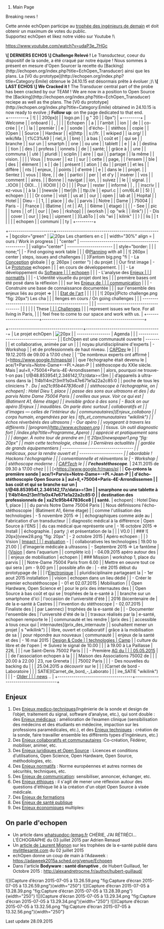 1.  Main Page

<div class="alert alert-info">
Breaking news !

Cette année echOpen participe au [trophée des ingénieurs de
demain](http://echopen.org/index.php?title=Troph%C3%A9e_des_ing%C3%A9nieurs_de_demain_-_%C3%A9dition_2015)
et doit obtenir un maximum de votes du public.\
Supportez echOpen et likez notre vidéo sur Youtube !\

<https://www.youtube.com/watch?v=udaP3e_7HGc>

</div>
<div class="alert alert-info">
<strong>\[ DERNIERS ECHOS \] Challenge Relevé ! </strong>Le
Transducteur, coeur du dispositif de la sonde, a été craqué par notre
équipe ! Nous sommes à présent en mesure d'Open Sourcer la recette du
[Backing](http://echopen.org/index.php?title=EchOpen_Transducer) ainsi
que les plans. La [V0 du
prototype](http://echopen.org/index.php?title=Category:Emile) obtenue le
24.10.15 est désormais prête à évoluer ;)\
<strong>\[ LAST ECHOS \] We Cracked it !</strong> The Transducer central
part of the probe has been cracked by our TEAM ! We are now in a
position to Open Source the
[Backing](http://echopen.org/index.php?title=EchOpen_Transducer) reciepe
as well as the plans. The [V0 du
prototype](http://echopen.org/index.php?title=Category:Emile) obtained
in 24.10.15 is now ready to evolve ;)<b> Follow up</b>: on the page
dedicated to that end.

</div>
+---------+
| ![      |
| 200px]( |
| logo.pn |
| g  " 20 |
| 0px")   |
+---------+
| Welcome |
| onboard |
| ,       |
|         |
| Echopen |
| a       |
| l'ambit |
| ion     |
| de      |
| co-crée |
| r       |
| la      |
| premièr |
| e       |
| sonde   |
| d'écho- |
| stéthos |
| copie   |
| [Open   |
| Source  |
| Hardwar |
| e](http |
| s://fr. |
| wikiped |
| ia.org/ |
| wiki/Ma |
| t%C3%A9 |
| riel_li |
| bre)    |
| à bas   |
| coût et |
| qui se  |
| branche |
| sur un  |
| smartph |
| one     |
| ou une  |
| tablett |
| e       |
| à       |
| destina |
| tion    |
| des     |
| profess |
| ionnels |
| de      |
| santé;  |
| grâce à |
| une     |
| communa |
| uté     |
| pluridi |
| sciplin |
| aire    |
| qui     |
| partage |
| la même |
| vision. |
|         |
| Vous    |
| trouver |
| ez      |
| sur     |
| cette   |
| page,   |
| l'ensem |
| ble     |
| des     |
| élément |
| s       |
| de      |
| présent |
| ation   |
| du      |
| projet  |
| et les  |
| différe |
| nts     |
| enjeux, |
| points  |
| d'entré |
| e       |
| dans le |
| projet. |
| Sentez  |
| vous    |
| libre,  |
| de      |
| partici |
| per     |
| et d'y  |
| insérer |
| vos     |
| comment |
| aires.  |
| Bonne   |
| navigat |
| ion,    |
| suivez  |
| le      |
| signal. |
| ..IOOII |
| OIOI... |
| IIOOIII |
| O       |
|         |
| Pour    |
| rester  |
| informé |
| ,       |
| inscriv |
| ez-vous |
| à la    |
| [newsle |
| tter](h |
| ttp://e |
| epurl.c |
| om/6L4I |
| 5)      |
| echopen |
|         |
| Or come |
| visit   |
| us at   |
| our     |
| open    |
| lab at  |
| Hopital |
| Hotel   |
| Dieu -  |
| 1,      |
| place   |
| du      |
| parvis  |
| Notre   |
| Dame    |
| 75004   |
| Paris - |
| France  |
| (Batime |
| nt      |
| A1,     |
| 6ième   |
| étage)  |
|         |
| -   See |
|     pic |
| tures   |
|     of  |
|     our |
|     [wo |
| rkshop] |
| (worksh |
| op "wik |
| ilink") |
| -   Dis |
| cover   |
|     our |
|     [eq |
| uipment |
| ](LabTo |
| ols "wi |
| kilink" |
| )       |
|     lis |
| t       |
|         |
| echopen |
| communi |
| ty      |
+---------+

+-----------------------+----------------------------------------------------+
| bgcolor="green"       | ![ 20px](cog3.png  "fig: 20px") Les chantiers en c |
| width="30%" align =   | ours / Work in progress                            |
| "center"              | -------------------------------------------------- |
| valign="center"       | -----------------------                            |
| style="border:        |                                                    |
| none;"|               | -   Find ongoing work table                        |
|                       |     @[Planning](Planning "wikilink") with all      |
| ![ 260px | center     |     steps, issues and challenges                   |
| ](Fantom big.png  "fi | -   La [Conception](Conception "wikilink") globale |
| g: 260px | center ")  |     du projet                                      |
| Our first image       | -   Le [Prototype](Prototype "wikilink") echopen   |
|                       |     en cours de développement.                     |
|                       | -   Le développement du [Software                  |
|                       |     echopen](Software_echopen "wikilink")          |
|                       | -   L'analyse des [Enjeux                          |
|                       |     normatifs](Enjeux_normatifs "wikilink")        |
|                       | -   L'identité visuelle du projet dont les         |
|                       |     première bases ont été posé dans la réflexion  |
|                       |     sur les [Enjeux de                             |
|                       |     communication](Enjeux_de_communication "wikili |
|                       | nk")                                               |
|                       | -   Construire une base de connaissance documentée |
|                       |     sur l'ensemble des enjeux liés au projet =&gt; |
|                       |     [Etat de l'art](Etat_de_l'art "wikilink")      |
|                       |                                                    |
|                       | ![ 20px](Picto challenge.png  "fig: 20px") Les cha |
|                       | llenges en cours / On going challenges             |
|                       | -------------------------------------------------- |
|                       | --------------------------------------             |
|                       |                                                    |
|                       | These [                                            |
|                       | Challenges](:Category:Challenge "wikilink")        |
|                       | represent issues we face. For all living in Paris, |
|                       | feel free to come to our space and work with us.   |
+-----------------------+----------------------------------------------------+

+--------------------------------------+--------------------------------------+
| Le projet echOpen                    | ![ 20px](calendar5.png  "fig: 20px") |
| -----------------                    |  Agenda                              |
|                                      | ------------------------------------ |
| EchOpen est une communauté ouverte   | -------                              |
| et collaborative, animée par un      |                                      |
| noyau pluridisciplinaire d'experts   | -   Workshop                         |
| et de professionnels de haut niveau. |     [CAPDev](CAPDev "wikilink") le   |
|                                      |     19.12.2015 de 09.00 à 17.00 chez |
| ''De nombreux experts ont affirmé    |     \[<https://www.google.fr/maps/pl |
| que l’échographe était devenu le     | ace/1+Parvis+Notre-Dame+-+Pl.+Jean-P |
| stéthoscope du XXIe siècle. Mais     | aul+II,+75004+Paris-4E-Arrondissemen |
| alors, pourquoi ne trouve-t-on pas   | t/@48.8539541,2.346142,17z/data>=!3m |
| d’appareils à ultra-sons dans la     | 1!4b1!4m2!3m1!1s0x47e671e1a22a2c85:0 |
| poche de tous les cliniciens ? *. Du | xa21c95b447836ce8                    |
| stéthoscope à l’échographie, on      |     echopen\] : Hotel Dieu 1, place  |
| passe des sons aux ultrasons et des  |     du parvis Notre Dame 75004 Paris |
| oreilles aux yeux. Voir ce qui est   |     (Batiment A1, 6ème étage)        |
| invisible grâce à des sons           | -   Back on our apéro [Enjeux        |
| inaudibles. On parle donc surtout    |     collaboratifs et                 |
| d’images — celles de l’intérieur du  |     communautaires](Enjeux_collabora |
| corps humain, engendrées par les     | tifs_et_communautaires "wikilink")   |
| échos réverbérés des ultrasons       | -   Our apéro                        |
| voyageant à travers les différents   |     [program](http://www.echopen.org |
| tissus. Un outil diagnostic fort     | /index.php?title=Programme_Apero)    |
| apprécié et pratiquement sans        |                                      |
| danger. À notre tour de prendre en   | ![ 20px](newspaper1.png  "fig: 20px" |
| main cette technologie, chasse       | ) Dernières actualités               |
| gardée de grands équipementiers      | ------------------------------------ |
| médicaux, pour la rendre ouvert et   | ----------------------               |
| abordable ! Hackons l'échographie    |                                      |
| conventionnelle et réinventons le    | -   Workshop                         |
| stéthoscope moderne :                |     [CAPTech](CAPTech "wikilink") le |
| **l'echostéthoscope**.*              |     24.11.2015 de 09.30 à 17.00 chez |
|                                      |     \[<https://www.google.fr/maps/pl |
| **Co-créons la première sonde        | ace/1+Parvis+Notre-Dame+-+Pl.+Jean-P |
| d'écho-stéthoscopie Open Source à    | aul+II,+75004+Paris-4E-Arrondissemen |
| bas coût et qui se branche sur un    | t/@48.8539541,2.346142,17z/data>=!3m |
| smarphone ou une tablette à          | 1!4b1!4m2!3m1!1s0x47e671e1a22a2c85:0 |
| destination des professionnels de    | xa21c95b447836ce8                    |
| santé.**                             |     echopen\] : Hotel Dieu 1, place  |
|                                      |     du parvis Notre Dame 75004 Paris |
| Nous définissons l'écho-stéthoscopie |     (Batiment A1, 6ème étage)        |
| comme l'utilisation des technologies | -   5 novembre 2015 =&gt;            |
| échographiques comme aide au         |     Fabrication d'un transducteur    |
| diagnostic médical à la différence   |     Open Source à l'ENS              |
| du cas médical que représente une    | -   16 octobre 2015 =&gt; Install    |
| échographie.                         |     party ;) et présentation de la   |
|                                      |     V0.0                             |
| ### ![ 20px](view28.png  "fig: 20px" | -   2 octobre 2015 | Apéro echopen : |
| ) Vision                             |     [Impact                          |
|                                      |     evaluation](Impact_evaluation "w |
| Rendre accessibles, ouvertes et      | ikilink") -                          |
| collaboratives les technologies      |     19.00 to 21.00                   |
| d'imagerie médicale à ultrasons      | -   Septembre 2015 =&gt; Le fantôme  |
| ([Vision](Vision "wikilink")         |     dans l'aquarium                  |
| complète ici)                        | -   04.09.2015 apéro autour des      |
|                                      |     enjeux de mobilisation | echopen |
| ### Mission                          |     workshop 1, place du parvis      |
|                                      |     Notre-Dame 75004 Paris from 6.00 |
| Mettre en oeuvre tout ce qui sera    |     pm - 9.00 pm                     |
| possible afin de :                   | -   été 2015 début du prototypage de |
|                                      |     l'[Électronique](Électronique "w |
| -   Créer une communauté             | ikilink")                            |
|     pluridisciplinaire partageant la | -   1er aout 2015 installation       |
|     vision                           |     echopen dans un lieu dédié       |
| -   Créer le premier echostéthoscope | -   01 et 02.07.2015 | Mobilisation  |
|     Open Hardware, Open Science et   |     pour le prix des internautes des |
|     Open Source à bas coût et qui se |     trophées de la e-santé à         |
|     branche sur un smartphone d'ici  |     l'occasion de l'université d'été |
|     2016 (bicentenaire de            |     de la e-santé à Castres          |
|     l'invention du stéthoscope       | -   02.07.2015 | Finaliste des       |
|     par Laennec)                     |     trophées de la e-santé de        |
| -   Documenter l'ensemble des        |     l'université d'été de la         |
|     travaux réalisés par la          |     e-santé, echopen remporte le     |
|     communauté et les rendre         |     [prix des                        |
|     accessible à tous ceux qui       |     internautes](prix_des_internaute |
|     souhaitent mener un projet       | s "wikilink")                        |
|     libre, ouvert et collaboratif    |     grâce à la mobilisation de sa    |
|     pour répondre aux nouveaux       |     communauté                       |
|     enjeux de la santé et des        | -   16 mai 2015 | [Design & Code     |
|     technologies                     |     Camp](Design_&_Code_Camp "wikili |
| -   Sensibiliser les acteurs à la    | nk")                                 |
|     culture du libre et de l'open    |     =&gt; Suivez le signal de 10.00  |
|                                      |     à 19.00 à La Paillasse | 226,    |
|                                      |     rue Saint-Denis 75002 Paris      |
|                                      | -   Première [AG du                  |
|                                      |     05.05.2015](AG_du_05.05.2015 "wi |
|                                      | kilink")                             |
|                                      |     de l'association echopen à la    |
|                                      |     Maison des Associations 75002 de |
|                                      |     20.00 à 22.00 | 23, rue Greneta  |
|                                      |     75002 Paris                      |
|                                      | -   Des nouvelles du backing du      |
|                                      |     25.04.2015 a découvrir sur le    |
|                                      |     [Carnet de bord - Laboratoire    |
|                                      |     SATIE](Carnet_de_bord_-_Laborato |
|                                      | ire_SATIE "wikilink")                |
|                                      | -   [Older                           |
|                                      |     news](Older_news "wikilink") ..  |
+--------------------------------------+--------------------------------------+

Enjeux
------

1.  Des [Enjeux
    medico-techniques](Enjeux_medico-techniques "wikilink")(Ingénierie
    de la sonde et design de l’objet, traitement du signal, software
    d’analyse, etc.), qui sont double : des [Enjeux
    médicaux](Enjeux_médicaux "wikilink") : amélioration de l’examen
    clinique (sensibilisation des médecins et des étudiants en médecine,
    impaction sur les professions paramédicales, etc.), et des [Enjeux
    techniques](Enjeux_techniques "wikilink") : création de la sonde,
    faire travailler ensemble les différents types d’ingénieurs, etc.)
2.  Des [Enjeux collaboratifs et
    communautaires](Enjeux_collaboratifs_et_communautaires "wikilink")
    :Co-création, Fédérer, mobiliser, animer, etc.
3.  Des [Enjeux juridiques et Open
    Source](Enjeux_juridiques_et_Open_Source "wikilink") : Licences et
    conditions d’utilisations, Open Science, Open Hardware, Open Source,
    méthodologies, etc.
4.  Des [Enjeux normatifs](Enjeux_normatifs "wikilink") : Norme
    européennes et autres normes de sécurités, techniques, etc.
5.  Des [Enjeux de communication](Enjeux_de_communication "wikilink"):
    sensibiliser, annoncer, échanger, etc.
6.  Des [Enjeux éthiques](Enjeux_éthiques "wikilink") : il s'agit de
    mener une réflexion autour des questions d'éthique lié à la création
    d'un objet Open Source à visée médicale.
7.  Des [Enjeux de formations](Enjeux_de_formations "wikilink")
8.  Des [Enjeux de santé publique](Enjeux_de_santé_publique "wikilink")
9.  Des [Enjeux économiques](Enjeux_économiques "wikilink") multiples:

On parle d'echopen
------------------

-   Un article dans
    [whatsupdoc-lemag.fr](http://whatsupdoc-lemag.fr/actualites-article.asp?id=11011#.VZY320fshlc.twitter)
    CHÉRIE, J’AI RÉTRÉCI… L’ÉCHOGRAPHE du 03 juillet 2015 par Adrien
    Renaud
-   Un [article de Laurent
    Mignon](http://mylittlesante.com/trophees-de-la-e-sante-2015-and-the-winner-is/)
    sur les trophées de la e-santé publié dans
    [mylittlesanté.com](http://mylittlesante.com) du 02 juillet 2015
-   echOpen donne un coup de main à l'Adaweek :
    <https://adaweek2015a.sched.org/venue/Echopen>
-   Dans l'article **Bodyware : santé disruptive** , de Hubert Guillaud,
    1er Octobre 2015 :
    <http://alexandretrocme.fr/author/hubert-guillaud/>

![](Capture d’écran 2015-07-05 à 13.26.59.png "fig:Capture d’écran 2015-07-05 à 13.26.59.png"){width="250"}
![](Capture d’écran 2015-07-05 à 13.28.39.png "fig:Capture d’écran 2015-07-05 à 13.28.39.png"){width="250"}
![](Capture d’écran 2015-07-05 à 13.29.34.png "fig:Capture d’écran 2015-07-05 à 13.29.34.png"){width="250"}
![](Capture d’écran 2015-07-05 à 13.32.56.png "fig:Capture d’écran 2015-07-05 à 13.32.56.png"){width="250"}

Last update 28.09.2015

